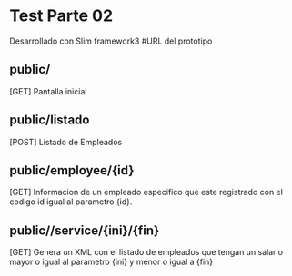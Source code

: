 # Test Parte 02

 Desarrollado con Slim framework3
#URL del prototipo

## public/                
[GET] Pantalla inicial
## public/listado         
[POST] Listado de Empleados
## public/employee/{id}
[GET] Informacion de un empleado especifico que este registrado con el codigo id igual al parametro {id}. 
## public//service/{ini}/{fin}
[GET] Genera un XML con el listado de empleados que tengan un salario mayor o igual al parametro {ini} y menor o igual a {fin}
 





